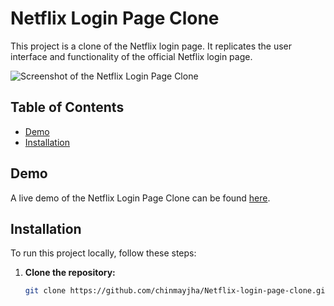 # Netflix Login Page Clone

This project is a clone of the Netflix login page. It replicates the user interface and functionality of the official Netflix login page.

![Screenshot of the Netflix Login Page Clone](https://i.postimg.cc/6qytX4CQ/image.png)

## Table of Contents

- [Demo](#demo)
- [Installation](#installation)

## Demo

A live demo of the Netflix Login Page Clone can be found [here](https://codepen.io/itschinmayjha/live/poGKpvW).

## Installation

To run this project locally, follow these steps:

1. **Clone the repository:**
   ```bash
   git clone https://github.com/chinmayjha/Netflix-login-page-clone.git
